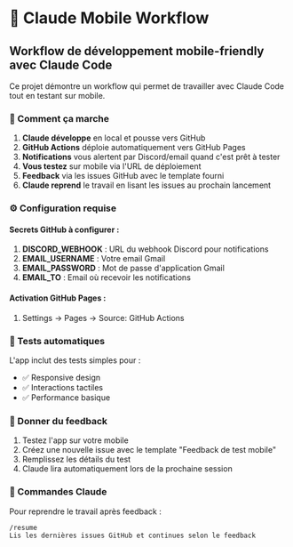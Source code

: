 # 📱 Claude Mobile Workflow

## Workflow de développement mobile-friendly avec Claude Code

Ce projet démontre un workflow qui permet de travailler avec Claude Code tout en testant sur mobile.

### 🔄 Comment ça marche

1. **Claude développe** en local et pousse vers GitHub
2. **GitHub Actions** déploie automatiquement vers GitHub Pages
3. **Notifications** vous alertent par Discord/email quand c'est prêt à tester
4. **Vous testez** sur mobile via l'URL de déploiement
5. **Feedback** via les issues GitHub avec le template fourni
6. **Claude reprend** le travail en lisant les issues au prochain lancement

### ⚙️ Configuration requise

#### Secrets GitHub à configurer :

1. **DISCORD_WEBHOOK** : URL du webhook Discord pour notifications
2. **EMAIL_USERNAME** : Votre email Gmail 
3. **EMAIL_PASSWORD** : Mot de passe d'application Gmail
4. **EMAIL_TO** : Email où recevoir les notifications

#### Activation GitHub Pages :
1. Settings → Pages → Source: GitHub Actions

### 🧪 Tests automatiques

L'app inclut des tests simples pour :
- ✅ Responsive design
- ✅ Interactions tactiles  
- ✅ Performance basique

### 💬 Donner du feedback

1. Testez l'app sur votre mobile
2. Créez une nouvelle issue avec le template "Feedback de test mobile"
3. Remplissez les détails du test
4. Claude lira automatiquement lors de la prochaine session

### 🚀 Commandes Claude

Pour reprendre le travail après feedback :
```
/resume
Lis les dernières issues GitHub et continues selon le feedback
```
